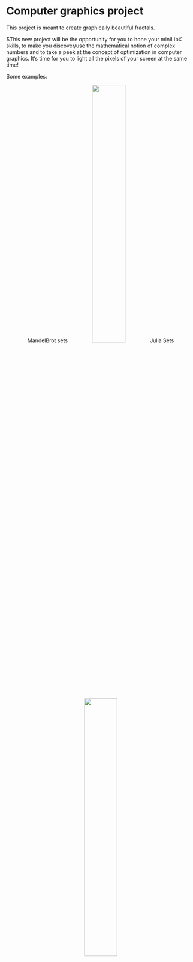 # Computer graphics project

This project is meant to create graphically beautiful fractals.

$This new project will be the opportunity for you to hone your miniLibX skills, to
make you discover/use the mathematical notion of complex numbers and to take a peek
at the concept of optimization in computer graphics.
It’s time for you to light all the pixels of your screen at the same time!

Some examples:

<div align="center">
<p>
  MandelBrot sets
<img width="42%" src="https://www.mcgoodwin.net/julia/mcmmand2.gif" />
  Julia Sets
<img width="42%" src="https://www.mcgoodwin.net/julia/mcmjul1.gif" />
</p>


</div>

